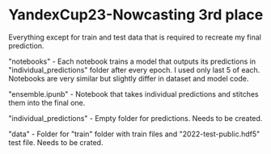 # YandexCup23-Nowcasting 3rd place
 
Everything except for train and test data that is required to recreate my final prediction.

"notebooks" - Each notebook trains a model that outputs its predictions in "individual_predictions" folder after every epoch. I used only last 5 of each. Notebooks are very similar but slightly differ in dataset and model code.

"ensemble.ipunb" - Notebook that takes individual predictions and stitches them into the final one.

"individual_predictions" - Empty folder for predictions. Needs to be created.

"data" - Folder for "train" folder with train files and "2022-test-public.hdf5" test file. Needs to be crated.
